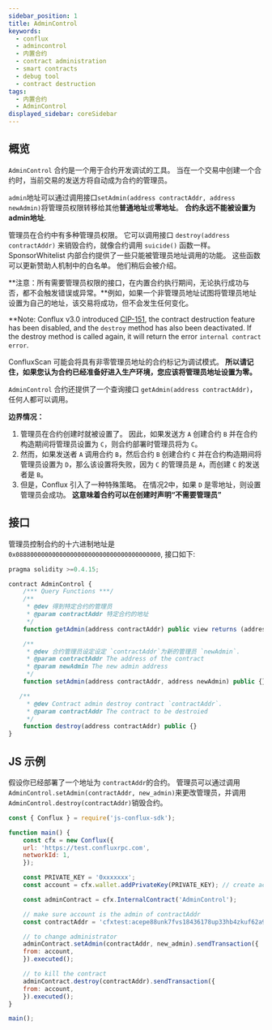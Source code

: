 ```yaml
---
sidebar_position: 1
title: AdminControl
keywords:
  - conflux
  - admincontrol
  - 内置合约
  - contract administration
  - smart contracts
  - debug tool
  - contract destruction
tags:
  - 内置合约
  - AdminControl
displayed_sidebar: coreSidebar
---
```


## 概览

`AdminControl` 合约是一个用于合约开发调试的工具。  当在一个交易中创建一个合约时，当前交易的发送方将自动成为合约的管理员。

`admin`地址可以通过调用接口`setAdmin(address contractAddr, address newAdmin)`将管理员权限转移给其他**普通地址**或**零地址**。 **合约永远不能被设置为admin地址**.

管理员在合约中有多种管理员权限。 它可以调用接口 `destroy(address contractAddr)` 来销毁合约，就像合约调用 `suicide()` 函数一样。 SponsorWhitelist 内部合约提供了一些只能被管理员地址调用的功能。 这些函数可以更新赞助人机制中的白名单。 他们稍后会被介绍。

**注意：所有需要管理员权限的接口，在内置合约执行期间，无论执行成功与否，都不会触发错误或异常。**例如，如果一个非管理员地址试图将管理员地址设置为自己的地址，该交易将成功，但不会发生任何变化。

**Note: Conflux v3.0 introduced [CIP-151](/docs/general/hardforks/v3.0#cip-151), the contract destruction feature has been disabled, and the `destroy` method has also been deactivated. If the destroy method is called again, it will return the error `internal contract error`.

ConfluxScan 可能会将具有非零管理员地址的合约标记为调试模式。 **所以请记住，如果您认为合约已经准备好进入生产环境，您应该将管理员地址设置为零。**


`AdminControl` 合约还提供了一个查询接口 `getAdmin(address contractAddr)`，任何人都可以调用。

**边界情况：**
1. 管理员在合约创建时就被设置了。 因此，如果发送方 `A` 创建合约 `B` 并在合约构造期间将管理员设置为 `C`，则合约部署时管理员将为 `C`。
2. 然而，如果发送者 `A` 调用合约 `B`，然后合约 `B` 创建合约 `C` 并在合约构造期间将管理员设置为 `D`，那么该设置将失败，因为 `C` 的管理员是 `A`，而创建 `C` 的发送者是 `B`。
3. 但是，Conflux 引入了一种特殊策略。 在情况2中，如果 `D` 是零地址，则设置管理员会成功。 **这意味着合约可以在创建时声明“不需要管理员”**

## 接口

管理员控制合约的十六进制地址是 `0x0888000000000000000000000000000000000000`, 接口如下:

```js
pragma solidity >=0.4.15;

contract AdminControl {
    /*** Query Functions ***/
    /**
     * @dev 得到特定合约的管理员
     * @param contractAddr 特定合约的地址
     */
    function getAdmin(address contractAddr) public view returns (address) {}

    /**
     * @dev 合约管理员设定设定 `contractAddr`为新的管理员 `newAdmin`.
     * @param contractAddr The address of the contract
     * @param newAdmin The new admin address
     */
    function setAdmin(address contractAddr, address newAdmin) public {}

   /**
     * @dev Contract admin destroy contract `contractAddr`.
     * @param contractAddr The contract to be destroied
     */
    function destroy(address contractAddr) public {}
}
```

## JS 示例

假设你已经部署了一个地址为 `contractAddr`的合约。 管理员可以通过调用 `AdminControl.setAdmin(contractAddr, new_admin)`来更改管理员，并调用`AdminControl.destroy(contractAddr)`销毁合约。

```javascript
const { Conflux } = require('js-conflux-sdk');

function main() {
    const cfx = new Conflux({
    url: 'https://test.confluxrpc.com',
    networkId: 1,
    });

    const PRIVATE_KEY = '0xxxxxxx';
    const account = cfx.wallet.addPrivateKey(PRIVATE_KEY); // create account instance

    const adminContract = cfx.InternalContract('AdminControl');

    // make sure account is the admin of contractAddr
    const contractAddr = 'cfxtest:acepe88unk7fvs18436178up33hb4zkuf62a9dk1gv';

    // to change administrator
    adminContract.setAdmin(contractAddr, new_admin).sendTransaction({
    from: account,
    }).executed();

    // to kill the contract
    adminContract.destroy(contractAddr).sendTransaction({
    from: account,
    }).executed();
}

main();
```
